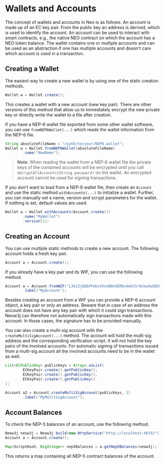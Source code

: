 # Wallets and Accounts

The concept of wallets and accounts in Neo is as follows. An account is made up of an EC key pair.
From the public key an address is derived, which is used to identify the account. An account can be
used to interact with smart contracts, e.g., the native NEO contract on which the account has a NEO
token balance.
The wallet contains one or multiple accounts and can be used as an abstraction if one has multiple
accounts and doesn't care which account is used in a transaction.

## Creating a Wallet

The easiest way to create a new wallet is by using one of the static creation methods.

```java
Wallet w = Wallet.create();
```

This creates a wallet with a new account (new key pair). There are other versions of this method that allow us to
immediately encrypt the new private key or directly write the wallet to a file after creation.

If you have a NEP-6 wallet file exported from some other wallet software, you can use
`fromNEP6Wallet(...)` which reads the wallet information from the NEP-6 file.

```java
String absoluteFileName = "/path/to/your/NEP6.wallet";
Wallet w = Wallet.fromNEP6Wallet(absoluteFileName)
        .name("NewName");
```

> **Note**: When reading the wallet from a NEP-6 wallet file the private keys of the contained accounts will be
> encrypted until you call `decryptAllAccounts(String password)` on the wallet. An encrypted account cannot be used for
> signing transactions.

If you don't want to load from a NEP-6 wallet file, then create an `Account` and use the static method `withAccounts(...)`
to initialize a wallet. Further, you can manually set a name, version and scrypt parameters for the wallet. If nothing is
set, default values are used.

```java
Wallet w = Wallet.withAccounts(Account.create())
        .name("MyWallet")
        .version(1);
```

## Creating an Account

You can use multiple static methods to create a new account. The following account holds a fresh key pair.

```java
Account a = Account.create();
```

If you already have a key pair and its WIF, you can use the following method.

```java
Account a = Account.fromWIF("L3kCZj6QbFPwbsVhxnB8nUERDy4mhCSrWJew4u5Qh5QmGMfnCTda")
        .label("MyAccount");
```

Besides creating an account from a WIF you can provide a NEP-6 account object, a key pair or only an address. Beware
that in case of an address the account does not have any key pair with which it could sign transactions. Neow3j can
therefore not automatically sign transactions made with this account. In those cases, the signature has to be provided
manually.

You can also create a multi-sig account with the `createMultiSigAccount(...)` method. The account
will hold the multi-sig address and the corresponding verification script. It will not hold the key
pairs of the involved accounts. For automatic signing of transactions issued from a multi-sig
account all the involved accounts need to be in the wallet as well.

```java
List<ECPublicKey> publicKeys = Arrays.asList(
        ECKeyPair.create().getPublicKey(),
        ECKeyPair.create().getPublicKey(),
        ECKeyPair.create().getPublicKey()
);

Account a2 = Account.createMultiSigAccount(publicKeys, 2)
        .label("MyMultiSigAccount");
```

## Account Balances

To check the NEP-5 balances of an account, use the following method.

```java
Neow3j neow3j = Neow3j.build(new HttpService("http://localhost:40332"));
Account a = Account.create();

Map<ScriptHash, BigInteger> nep5Balances = a.getNep5Balances(neow3j);
```

This returns a map containing all NEP-5 contract balances of the account.
